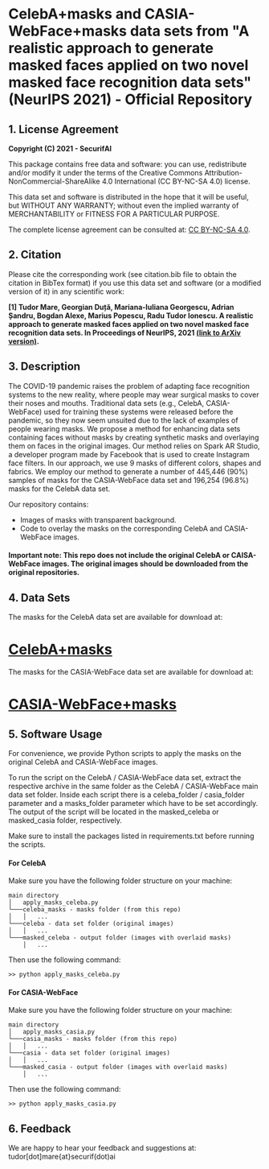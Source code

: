# CelebA+masks and CASIA-WebFace+masks data sets from "A realistic approach to generate masked faces applied on two novel masked face recognition data sets" (NeurIPS 2021) - Official Repository

## 1. License Agreement

**Copyright (C) 2021 - SecurifAI**

This package contains free data and software: you can use, redistribute and/or modify it under the terms of the Creative Commons Attribution-NonCommercial-ShareAlike 4.0 International (CC BY-NC-SA 4.0) license.

This data set and software is distributed in the hope that it will be useful, but WITHOUT ANY WARRANTY; without even the implied warranty of MERCHANTABILITY or FITNESS FOR A PARTICULAR PURPOSE.

The complete license agreement can be consulted at:
[CC BY-NC-SA 4.0](https://creativecommons.org/licenses/by-nc-sa/4.0/).


## 2. Citation

Please cite the corresponding work (see citation.bib file to obtain the citation in BibTex format) if you use this data set and software (or a modified version of it) in any scientific work:

**[1] Tudor Mare, Georgian Duță, Mariana-Iuliana Georgescu, Adrian Șandru, Bogdan Alexe, Marius Popescu, Radu Tudor Ionescu. A realistic approach to generate masked faces applied on two novel masked face recognition data sets. In Proceedings of NeurIPS, 2021 [(link to ArXiv version)](http://arxiv.org/abs/2109.01745).**

## 3. Description

The COVID-19 pandemic raises the problem of adapting face recognition systems to the new reality, where people may wear surgical masks to cover their noses and mouths. Traditional data sets (e.g., CelebA, CASIA-WebFace) used for training these systems were released before the pandemic, so they now seem unsuited due to the lack of examples of people wearing masks. We propose a method for enhancing data sets containing faces without masks by creating synthetic masks and overlaying them on faces in the original images. Our method relies on Spark AR Studio, a developer program made by Facebook that is used to create Instagram face filters. In our approach, we use 9 masks of different colors, shapes and fabrics. We employ our method to generate a number of 445,446 (90%) samples of masks for the CASIA-WebFace data set and 196,254 (96.8%) masks for the CelebA data set. 

Our repository contains:
  - Images of masks with transparent background.
  - Code to overlay the masks on the corresponding CelebA and CASIA-WebFace images.

#### Important note: This repo does not include the original CelebA or CAISA-WebFace images. The original images should be downloaded from the original repositories.

## 4. Data Sets

The masks for the CelebA data set are available for download at:

# [CelebA+masks](https://fmiunibuc-my.sharepoint.com/:u:/g/personal/radu_ionescu_fmi_unibuc_ro/EQdIsLQB9jdOkaOHV0T_wMQBSz8qQkxRm7w8Nuo_qZOoFA?e=1eekcq)

The masks for the CASIA-WebFace data set are available for download at:

# [CASIA-WebFace+masks](https://fmiunibuc-my.sharepoint.com/:u:/g/personal/radu_ionescu_fmi_unibuc_ro/ETWFdcY8sAhCpbxrSiytXzUBK3PHaAxMbARlarBY-tNK3g?e=31YZOw)

## 5. Software Usage

For convenience, we provide Python scripts to apply the masks on the original CelebA and CASIA-WebFace images.

To run the script on the CelebA / CASIA-WebFace data set, extract the respective archive in the same folder as the CelebA / CASIA-WebFace main data set folder. Inside each script there is a celeba_folder / casia_folder parameter and a masks_folder parameter which have to be set accordingly. The output of the script will be located in the masked_celeba or masked_casia folder, respectively.

Make sure to install the packages listed in requirements.txt before running the scripts.

#### For CelebA

Make sure you have the following folder structure on your machine:
```
main directory
│   apply_masks_celeba.py
└───celeba_masks - masks folder (from this repo)
│   │   ...
└───celeba - data set folder (original images)
│   │   ...
└───masked_celeba - output folder (images with overlaid masks)
    │   ...    
```

Then use the following command:
```
>> python apply_masks_celeba.py
```

#### For CASIA-WebFace

Make sure you have the following folder structure on your machine:
```
main directory
│   apply_masks_casia.py
└───casia_masks - masks folder (from this repo)
│   │   ...
└───casia - data set folder (original images)
│   │   ...
└───masked_casia - output folder (images with overlaid masks)
    │   ...    
```

Then use the following command:
```
>> python apply_masks_casia.py
```

## 6. Feedback

We are happy to hear your feedback and suggestions at: tudor[dot]mare{at}securif(dot)ai
